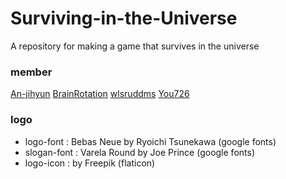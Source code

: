 # Surviving-in-the-Universe
A repository for making a game that survives in the universe

### member
[An-jihyun](https://github.com/An-jihyun)
[BrainRotation](https://github.com/BrainRotation)
[wlsruddms](https://github.com/wlsruddms)
[You726](https://github.com/You726)

### logo
+ logo-font : Bebas Neue by Ryoichi Tsunekawa (google fonts)
+ slogan-font : Varela Round by Joe Prince (google fonts)
+ logo-icon : by Freepik (flaticon)


